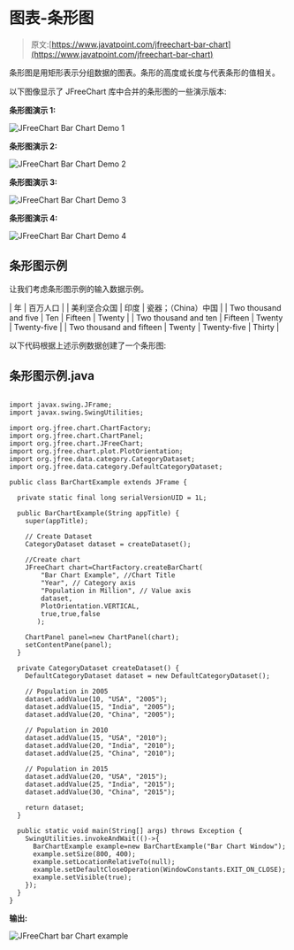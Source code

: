 # 图表-条形图

> 原文:[https://www.javatpoint.com/jfreechart-bar-chart](https://www.javatpoint.com/jfreechart-bar-chart)

条形图是用矩形表示分组数据的图表。条形的高度或长度与代表条形的值相关。

以下图像显示了 JFreeChart 库中合并的条形图的一些演示版本:

**条形图演示 1:**

![JFreeChart Bar Chart Demo 1](../Images/ea8b7514af6dc8de641f82d0944caaab.png)

**条形图演示 2:**

![JFreeChart Bar Chart Demo 2](../Images/d5d936bfc9f7033202e8b59631fe6e1f.png)

**条形图演示 3:**

![JFreeChart Bar Chart Demo 3](../Images/9a93809190c57fa4e98cf197ab6c6bc0.png)

**条形图演示 4:**

![JFreeChart Bar Chart Demo 4](../Images/f658cd61658caf601009051eb21b1b18.png)

## 条形图示例

让我们考虑条形图示例的输入数据示例。

| 年 | 百万人口 |
| 美利坚合众国 | 印度 | 瓷器；（China）中国 |
| Two thousand and five | Ten | Fifteen | Twenty |
| Two thousand and ten | Fifteen | Twenty | Twenty-five |
| Two thousand and fifteen | Twenty | Twenty-five | Thirty |

以下代码根据上述示例数据创建了一个条形图:

## 条形图示例.java

```

import javax.swing.JFrame;
import javax.swing.SwingUtilities;

import org.jfree.chart.ChartFactory;
import org.jfree.chart.ChartPanel;
import org.jfree.chart.JFreeChart;
import org.jfree.chart.plot.PlotOrientation;
import org.jfree.data.category.CategoryDataset;
import org.jfree.data.category.DefaultCategoryDataset;

public class BarChartExample extends JFrame {

  private static final long serialVersionUID = 1L;

  public BarChartExample(String appTitle) {
    super(appTitle);

    // Create Dataset
    CategoryDataset dataset = createDataset();

    //Create chart
    JFreeChart chart=ChartFactory.createBarChart(
        "Bar Chart Example", //Chart Title
        "Year", // Category axis
        "Population in Million", // Value axis
        dataset,
        PlotOrientation.VERTICAL,
        true,true,false
       );

    ChartPanel panel=new ChartPanel(chart);
    setContentPane(panel);
  }

  private CategoryDataset createDataset() {
    DefaultCategoryDataset dataset = new DefaultCategoryDataset();

    // Population in 2005
    dataset.addValue(10, "USA", "2005");
    dataset.addValue(15, "India", "2005");
    dataset.addValue(20, "China", "2005");

    // Population in 2010
    dataset.addValue(15, "USA", "2010");
    dataset.addValue(20, "India", "2010");
    dataset.addValue(25, "China", "2010");

    // Population in 2015
    dataset.addValue(20, "USA", "2015");
    dataset.addValue(25, "India", "2015");
    dataset.addValue(30, "China", "2015");

    return dataset;
  }

  public static void main(String[] args) throws Exception {
    SwingUtilities.invokeAndWait(()->{
      BarChartExample example=new BarChartExample("Bar Chart Window");
      example.setSize(800, 400);
      example.setLocationRelativeTo(null);
      example.setDefaultCloseOperation(WindowConstants.EXIT_ON_CLOSE);
      example.setVisible(true);
    });
  }
}

```

**输出:**

![JFreeChart bar Chart example](../Images/9bf1cbb096a50cb6f6a6d8f39487d6ae.png)